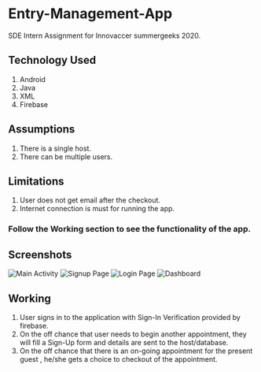 # Entry-Management-App
SDE Intern Assignment for Innovaccer summergeeks 2020. 

## Technology Used
1. Android
2. Java
3. XML
4. Firebase

## Assumptions
1. There is a single host.
2. There can be multiple users.

## Limitations
1. User does not get email after the checkout.
2. Internet connection is must for running the app.

### Follow the Working section to see the functionality of the app.

## Screenshots

  ![Main Activity](https://github.com/NikhilMishra1999/Entry-Management-App/tree/master/Screenshots/MainActivity.jpg?raw=true "Title")
  ![Signup Page](https://github.com/NikhilMishra1999/Entry-Management-App/tree/master/Screenshots/signup.jpg?raw=true)
  ![Login Page](https://github.com/NikhilMishra1999/Entry-Management-App/tree/master/Screenshots/login.jpg?raw=true)
  ![Dashboard](https://github.com/NikhilMishra1999/Entry-Management-App/tree/master/Screenshots/FirstActivity.jpg?raw=true)
  
 
  

## Working
1. User signs in to the application with Sign-In Verification provided by firebase. 
2. On the off chance that user needs to begin another appointment, they will fill a Sign-Up form and details are sent to the host/database.
3. On the off chance that there is an on-going appointment for the present guest , he/she gets a choice to checkout of the appointment.
